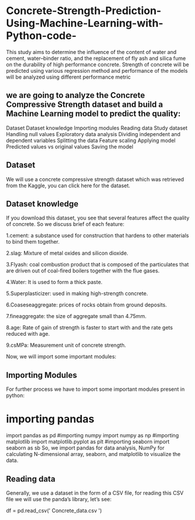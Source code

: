 # Concrete-Strength-Prediction-Using-Machine-Learning-with-Python-code-
This study aims to determine the influence of the content of water and cement, water–binder ratio, and the replacement of fly ash and silica fume on the durability of high performance concrete. Strength of concrete will be predicted using various regression method and performance of the models will be analyzed using different performance metric
## we are going to analyze the Concrete Compressive Strength dataset and build a Machine Learning model to predict the quality:


Dataset
Dataset knowledge
Importing modules
Reading data
Study dataset
Handling null values
Exploratory data analysis
Dividing independent and dependent variables
Splitting the data
Feature scaling
Applying model
Predicted values vs original values
Saving the model

 

## Dataset
We will use a concrete compressive strength dataset which was retrieved from the Kaggle, you can click here for the dataset.


## Dataset knowledge
If you download this dataset, you see that several features affect the quality of concrete. So we discuss brief of each feature:

1.cement: a substance used for construction that hardens to other materials to bind them together.

2.slag: Mixture of metal oxides and silicon dioxide.

3.Flyash: coal combustion product that is composed of the particulates that are driven out of coal-fired boilers together with the flue gases.

4.Water: It is used to form a thick paste.

5.Superplasticizer:  used in making high-strength concrete.

6.Coaseseaggregate: prices of rocks obtain from ground deposits. 

7.fineaggregate: the size of aggregate small than 4.75mm.

8.age: Rate of gain of strength is faster to start with and the rate gets reduced with age.

9.csMPa: Measurement unit of concrete strength.

Now, we will import some important modules:

## Importing Modules
For further process we have to import some important modules present in python:

# importing pandas
import pandas as pd
#importing numpy
import numpy as np
#importing matplotlib
import matplotlib.pyplot as plt
#importing seaborn
import seaborn as sb
So, we import pandas for data analysis, NumPy for calculating N-dimensional array, seaborn, and matplotlib to visualize the data.

## Reading data
Generally, we use a dataset in the form of a CSV file, for reading this CSV file we will use the panda’s library, let’s see:

df = pd.read_csv(' Concrete_data.csv ')
